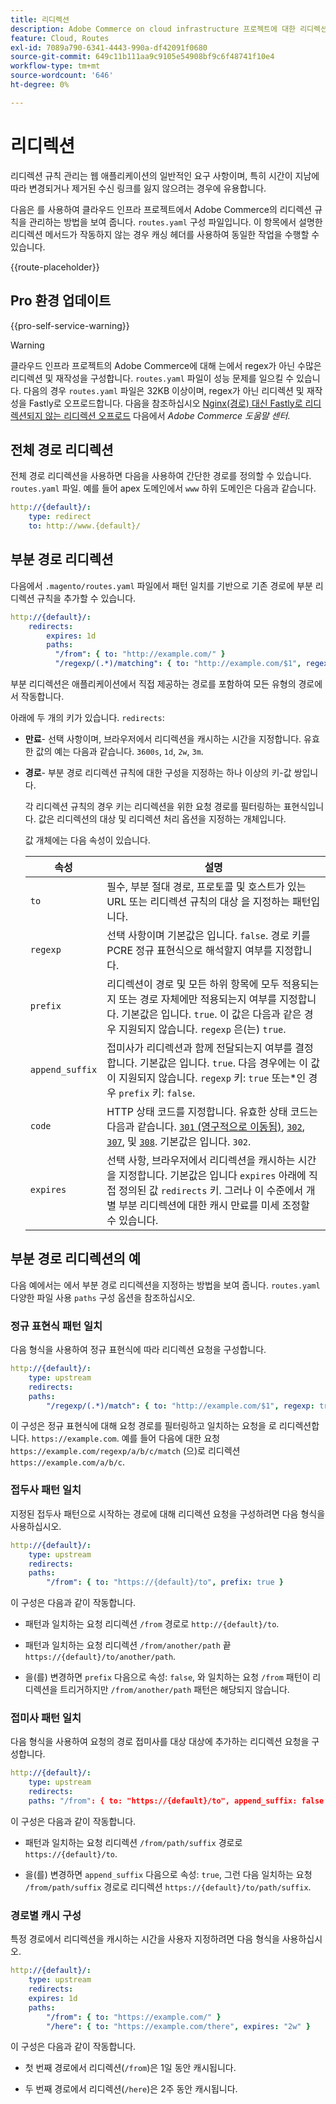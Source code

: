 ```yaml
---
title: 리디렉션
description: Adobe Commerce on cloud infrastructure 프로젝트에 대한 리디렉션 규칙을 관리하는 방법을 알아봅니다.
feature: Cloud, Routes
exl-id: 7089a790-6341-4443-990a-df42091f0680
source-git-commit: 649c11b111aa9c9105e54908bf9c6f48741f10e4
workflow-type: tm+mt
source-wordcount: '646'
ht-degree: 0%

---
```


# 리디렉션

리디렉션 규칙 관리는 웹 애플리케이션의 일반적인 요구 사항이며, 특히 시간이 지남에 따라 변경되거나 제거된 수신 링크를 잃지 않으려는 경우에 유용합니다.

다음은 를 사용하여 클라우드 인프라 프로젝트에서 Adobe Commerce의 리디렉션 규칙을 관리하는 방법을 보여 줍니다. `routes.yaml` 구성 파일입니다. 이 항목에서 설명한 리디렉션 메서드가 작동하지 않는 경우 캐싱 헤더를 사용하여 동일한 작업을 수행할 수 있습니다.

{{route-placeholder}}

## Pro 환경 업데이트

{{pro-self-service-warning}}

>[!WARNING]
>
>클라우드 인프라 프로젝트의 Adobe Commerce에 대해 는에서 regex가 아닌 수많은 리디렉션 및 재작성을 구성합니다. `routes.yaml` 파일이 성능 문제를 일으킬 수 있습니다. 다음의 경우 `routes.yaml` 파일은 32KB 이상이며, regex가 아닌 리디렉션 및 재작성을 Fastly로 오프로드합니다. 다음을 참조하십시오 [Nginx(경로) 대신 Fastly로 리디렉션되지 않는 리디렉션 오프로드](https://experienceleague.adobe.com/docs/commerce-knowledge-base/kb/troubleshooting/miscellaneous/offload-non-regex-redirects-to-fastly-instead-of-nginx-routes.html) 다음에서 _Adobe Commerce 도움말 센터_.

## 전체 경로 리디렉션

전체 경로 리디렉션을 사용하면 다음을 사용하여 간단한 경로를 정의할 수 있습니다. `routes.yaml` 파일. 예를 들어 apex 도메인에서 `www` 하위 도메인은 다음과 같습니다.

```yaml
http://{default}/:
    type: redirect
    to: http://www.{default}/
```

## 부분 경로 리디렉션

다음에서 `.magento/routes.yaml` 파일에서 패턴 일치를 기반으로 기존 경로에 부분 리디렉션 규칙을 추가할 수 있습니다.

```yaml
http://{default}/:
    redirects:
        expires: 1d
        paths:
          "/from": { to: "http://example.com/" }
          "/regexp/(.*)/matching": { to: "http://example.com/$1", regexp: true }
```

부분 리디렉션은 애플리케이션에서 직접 제공하는 경로를 포함하여 모든 유형의 경로에서 작동합니다.

아래에 두 개의 키가 있습니다. `redirects`:

- **만료**- 선택 사항이며, 브라우저에서 리디렉션을 캐시하는 시간을 지정합니다. 유효한 값의 예는 다음과 같습니다. `3600s`, `1d`, `2w`, `3m`.

- **경로**- 부분 경로 리디렉션 규칙에 대한 구성을 지정하는 하나 이상의 키-값 쌍입니다.

  각 리디렉션 규칙의 경우 키는 리디렉션을 위한 요청 경로를 필터링하는 표현식입니다. 값은 리디렉션의 대상 및 리디렉션 처리 옵션을 지정하는 개체입니다.

  값 개체에는 다음 속성이 있습니다.

  | 속성 | 설명 |
  | ---------- | ----------- |
  | `to` | 필수, 부분 절대 경로, 프로토콜 및 호스트가 있는 URL 또는 리디렉션 규칙의 대상 을 지정하는 패턴입니다. |
  | `regexp` | 선택 사항이며 기본값은 입니다. `false`. 경로 키를 PCRE 정규 표현식으로 해석할지 여부를 지정합니다. |
  | `prefix` | 리디렉션이 경로 및 모든 하위 항목에 모두 적용되는지 또는 경로 자체에만 적용되는지 여부를 지정합니다. 기본값은 입니다. `true`. 이 값은 다음과 같은 경우 지원되지 않습니다. `regexp` 은(는) `true`. |
  | `append_suffix` | 접미사가 리디렉션과 함께 전달되는지 여부를 결정합니다. 기본값은 입니다. `true`. 다음 경우에는 이 값이 지원되지 않습니다. `regexp` 키: `true` 또는*인 경우 `prefix` 키: `false`. |
  | `code` | HTTP 상태 코드를 지정합니다. 유효한 상태 코드는 다음과 같습니다. [`301` (영구적으로 이동됨)](https://www.w3.org/Protocols/rfc2616/rfc2616-sec10.html#sec10.3.2), [`302`](https://www.w3.org/Protocols/rfc2616/rfc2616-sec10.html#sec10.3.3), [`307`](https://www.w3.org/Protocols/rfc2616/rfc2616-sec10.html#sec10.3.8), 및 [`308`](https://www.rfc-editor.org/rfc/rfc7238). 기본값은 입니다. `302`. |
  | `expires` | 선택 사항, 브라우저에서 리디렉션을 캐시하는 시간을 지정합니다. 기본값은 입니다 `expires` 아래에 직접 정의된 값 `redirects` 키. 그러나 이 수준에서 개별 부분 리디렉션에 대한 캐시 만료를 미세 조정할 수 있습니다. |

## 부분 경로 리디렉션의 예

다음 예에서는 에서 부분 경로 리디렉션을 지정하는 방법을 보여 줍니다. `routes.yaml` 다양한 파일 사용 `paths` 구성 옵션을 참조하십시오.

### 정규 표현식 패턴 일치

다음 형식을 사용하여 정규 표현식에 따라 리디렉션 요청을 구성합니다.

```yaml
http://{default}/:
    type: upstream
    redirects:
    paths:
        "/regexp/(.*)/match": { to: "http://example.com/$1", regexp: true }
```

이 구성은 정규 표현식에 대해 요청 경로를 필터링하고 일치하는 요청을 로 리디렉션합니다. `https://example.com`. 예를 들어 다음에 대한 요청 `https://example.com/regexp/a/b/c/match` (으)로 리디렉션 `https://example.com/a/b/c`.

### 접두사 패턴 일치

지정된 접두사 패턴으로 시작하는 경로에 대해 리디렉션 요청을 구성하려면 다음 형식을 사용하십시오.

```yaml
http://{default}/:
    type: upstream
    redirects:
    paths:
        "/from": { to: "https://{default}/to", prefix: true }
```

이 구성은 다음과 같이 작동합니다.

- 패턴과 일치하는 요청 리디렉션 `/from` 경로로 `http://{default}/to`.

- 패턴과 일치하는 요청 리디렉션 `/from/another/path` 끝 `https://{default}/to/another/path`.

- 을(를) 변경하면 `prefix` 다음으로 속성: `false`, 와 일치하는 요청 `/from` 패턴이 리디렉션을 트리거하지만 `/from/another/path` 패턴은 해당되지 않습니다.

### 접미사 패턴 일치

다음 형식을 사용하여 요청의 경로 접미사를 대상 대상에 추가하는 리디렉션 요청을 구성합니다.

```yaml
http://{default}/:
    type: upstream
    redirects:
    paths: "/from": { to: "https://{default}/to", append_suffix: false }
```

이 구성은 다음과 같이 작동합니다.

- 패턴과 일치하는 요청 리디렉션 `/from/path/suffix` 경로로 `https://{default}/to`.

- 을(를) 변경하면 `append_suffix` 다음으로 속성: `true`, 그런 다음 일치하는 요청 `/from/path/suffix`  경로로 리디렉션 `https://{default}/to/path/suffix`.

### 경로별 캐시 구성

특정 경로에서 리디렉션을 캐시하는 시간을 사용자 지정하려면 다음 형식을 사용하십시오.

```yaml
http://{default}/:
    type: upstream
    redirects:
    expires: 1d
    paths:
        "/from": { to: "https://example.com/" }
        "/here": { to: "https://example.com/there", expires: "2w" }
```

이 구성은 다음과 같이 작동합니다.

- 첫 번째 경로에서 리디렉션(`/from`)은 1일 동안 캐시됩니다.

- 두 번째 경로에서 리디렉션(`/here`)은 2주 동안 캐시됩니다.
